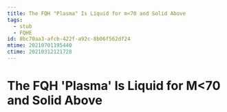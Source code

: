 ```yaml
---
title: The FQH "Plasma" Is Liquid for m<70 and Solid Above
tags:
  - stub
  - FQHE
id: 8bc70aa3-afcb-422f-a92c-8b06f562df24
mtime: 20210701195440
ctime: 20210312121728
---
```


# The FQH 'Plasma' Is Liquid for M<70 and Solid Above
